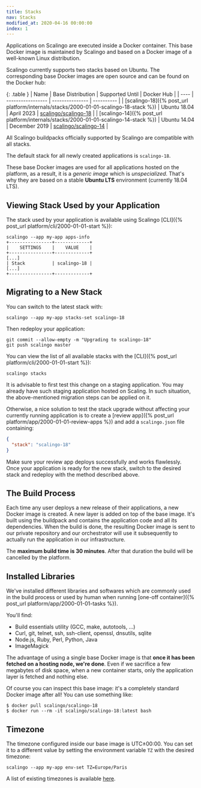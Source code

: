 ```yaml
---
title: Stacks
nav: Stacks
modified_at: 2020-04-16 00:00:00
index: 1
---
```


Applications on Scalingo are executed inside a Docker container. This base
Docker image is maintained by Scalingo and based on a Docker image of a
well-known Linux distribution.

Scalingo currently supports two stacks based on Ubuntu. The corresponding base
Docker images are open source and can be found on the Docker hub:

{: .table }
| Name | Base Distribution | Supported Until | Docker Hub |
| ---- | ----------------- | --------------- | ---------- |
| [scalingo-18]({% post_url platform/internals/stacks/2000-01-01-scalingo-18-stack %}) | Ubuntu 18.04 | April 2023 | [scalingo/scalingo-18](https://hub.docker.com/r/scalingo/scalingo-18) |
| [scalingo-14]({% post_url platform/internals/stacks/2000-01-01-scalingo-14-stack %}) | Ubuntu 14.04 | December 2019 | [scalingo/scalingo-14](https://hub.docker.com/r/scalingo/scalingo-14) |

All Scalingo buildpacks officially supported by Scalingo are compatible with
all stacks.

The default stack for all newly created applications is `scalingo-18`.

These base Docker images are used for all applications hosted on the
platform, as a result, it is a *generic image* which is *unspecialized*.
That's why they are based on a stable **Ubuntu LTS** environment (currently
18.04 LTS).

## Viewing Stack Used by your Application

The stack used by your application is available using Scalingo [CLI]({%
post_url platform/cli/2000-01-01-start %}):

```shell
scalingo --app my-app apps-info
+----------------+-------------+
|    SETTINGS    |    VALUE    |
+----------------+-------------+
[...]
| Stack          | scalingo-18 |
[...]
+----------------+-------------+
```

## Migrating to a New Stack

You can switch to the latest stack with:

```shell
scalingo --app my-app stacks-set scalingo-18
```

Then redeploy your application:

```shell
git commit --allow-empty -m "Upgrading to scalingo-18"
git push scalingo master
```

You can view the list of all available stacks with the [CLI]({% post_url
platform/cli/2000-01-01-start %}):

```shell
scalingo stacks
```

It is advisable to first test this change on a staging application. You may
already have such staging application hosted on Scaling. In such situation, the
above-mentioned migration steps can be applied on it.

Otherwise, a nice solution to test the stack upgrade without affecting your
currently running application is to create a [review app]({% post_url
platform/app/2000-01-01-review-apps %}) and add a `scalingo.json` file
containing:

```json
{
  "stack": "scalingo-18"
}
```

Make sure your review app deploys successfully and works flawlessly. Once your
application is ready for the new stack, switch to the desired stack and redeploy
with the method described above.

## The Build Process

Each time any user deploys a new release of their applications, a new Docker
image is created. A new layer is added on top of the base
image. It's built using the buildpack and contains the application code and all
its dependencies. When the build is done, the resulting Docker image is sent to
our private repository and our orchestrator will use it subsequently to actually
run the application in our infrastructure.

The **maximum build time is 30 minutes**. After that duration the build will be cancelled by the platform.

## Installed Libraries

We've installed different libraries and softwares which are commonly used in
the build process or used by human when running [one-off
container]({% post_url platform/app/2000-01-01-tasks %}).

You'll find:

* Build essentials utility (GCC, make, autotools, ...)
* Curl, git, telnet, ssh, ssh-client, openssl, dnsutils, sqlite
* Node.js, Ruby, Perl, Python, Java
* ImageMagick

The advantage of using a single base Docker image is that **once it has been
fetched on a hosting node, we're done**. Even if we sacrifice a few megabytes
of disk space, when a new container starts, only the application layer is
fetched and nothing else.

Of course you can inspect this base image: it's a completely standard Docker
image after all! You can use something like:

```console
$ docker pull scalingo/scalingo-18
$ docker run --rm -it scalingo/scalingo-18:latest bash
```

## Timezone

The timezone configured inside our base image is UTC±00:00. You can set it to a
different value by setting the environment variable `TZ` with the desired
timezone:

```
scalingo --app my-app env-set TZ=Europe/Paris
```

A list of existing timezones is available
[here](https://en.wikipedia.org/wiki/List_of_tz_database_time_zones#List).
